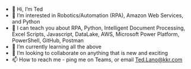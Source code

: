 - 👋 Hi, I’m Ted
- 👀 I’m interested in Robotics/Automation (RPA), Amazon Web Services, and Python
- 🎁 I can teach you about RPA, Python, Intelligent Document Processing, Excel Scripts, Javascript, DataLake, AWS, Microsoft Power Platform, PowerShell, GitHub, Postman
- 🌱 I’m currently learning all the above
- 💞️ I’m looking to collaborate on anything that is new and exciting
- 📫 How to reach me - ping me on Teams, or email Ted.Lano@kkr.com

<!---
lanot-kkr/lanot-kkr is a ✨ special ✨ repository because its `README.md` (this file) appears on your GitHub profile.
You can click the Preview link to take a look at your changes.
--->
